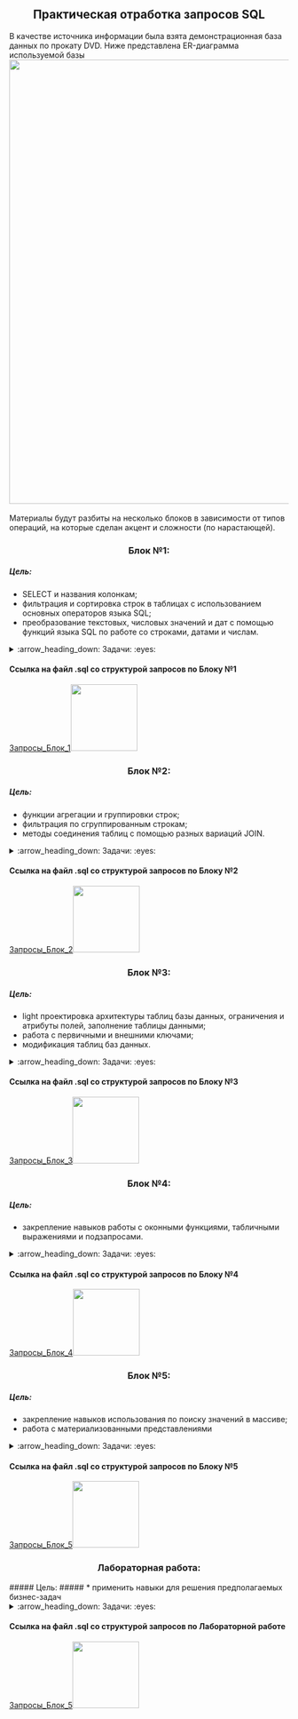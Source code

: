 <h2 align="center">Практическая отработка запросов SQL</a></h2>
В качестве источника информации была взята демонстрационная база данных по прокату DVD.  
Ниже представлена ER-диаграмма используемой базы
<div align="center"><img src="https://user-images.githubusercontent.com/108893866/179391999-2f8c6eaa-7ec0-4143-911e-1f8ba73d4b82.png" width="800" /></div><br>
Материалы будут разбиты на несколько блоков в зависимости от типов операций, на которые сделан акцент и сложности (по нарастающей).

<h3 align="center">Блок №1:</a></h3>

##### Цель: #####
* SELECT и названия колонкам;  
* фильтрация и сортировка строк в таблицах с использованием основных операторов языка SQL;  
* преобразование текстовых, числовых значений и дат с помощью функций языка SQL по работе со строками, датами и числам.
<details>
  <summary>:arrow_heading_down: Задачи: :eyes:</summary>
  
1. Вывести уникальные названия городов из таблицы городов.
2. Доработка из предыдущего задания, чтобы запрос выводил только те города, названия которых начинаются на “L” и заканчиваются на “a”, и названия не содержат пробелов.
3. Получить из таблицы платежей за прокат фильмов информацию по платежам, которые выполнялись в промежуток с 17 июня 2005 года по 19 июня 2005 года включительно и стоимость которых превышает 1.00. Платежи нужно отсортировать по дате платежа.
4. Вывести информацию о 10-ти последних платежах за прокат фильмов.
5. Вывести следующую информацию по покупателям:
  + Фамилия и имя (в одной колонке через пробел)
  + Электронная почта
  + Длину значения поля email
  + Дату последнего обновления записи о покупателе (без времени)
  + Каждой колонке задайте наименование на русском языке.
6. Вывести одним запросом только активных покупателей, имена которых KELLY или WILLIE. Все буквы в фамилии и имени из верхнего регистра должны быть переведены в нижний регистр.  
7. Вывести одним запросом информацию о фильмах, у которых рейтинг “R” и стоимость аренды указана от 0.00 до 3.00 включительно, а также фильмы c рейтингом “PG-13” и стоимостью аренды больше или равной 4.00.  
8. Получить информацию о трёх фильмах с самым длинным описанием фильма.  
9. Вывести Email каждого покупателя, разделив значение Email на 2 отдельных колонки:
  + в первой колонке должно быть значение, указанное до @,
  + во второй колонке должно быть значение, указанное после @.  
10. Доработать запрос из предыдущего задания, скорректировать значения в новых колонках: первая буква должна быть заглавной, остальные строчными.
</details>

#### Cсылка на файл .sql со структурой запросов по Блоку №1
<div align="left"><a href="https://github.com/PetrukhinSergey/SQL_practice_cinema/blob/main/1_Block.sql" target="_blank">Запросы_Блок_1</a><img src="https://user-images.githubusercontent.com/108893866/179385582-25cdd117-2530-42e3-b7dc-1edd323f3e68.png" width="120" />
</div>

<h3 align="center">Блок №2:</a></h3>

##### Цель: #####
* функции агрегации и группировки строк;
* фильтрация по сгруппированным строкам;
* методы соединения таблиц с помощью разных вариаций JOIN.
<details>
  <summary>:arrow_heading_down: Задачи: :eyes:</summary>
  
1. Вывести для каждого покупателя его адрес, город и страну проживания.
2. Посчитать для каждого магазина количество его покупателей.
Доработать запрос и вывести только те магазины, у которых количество покупателей больше 300.  
Доработать запрос, добавив в него информацию о городе магазина, фамилии и имени продавца, который работает в нём. 
3. Вывести топ-5 покупателей, которые взяли в аренду за всё время наибольшее количество фильмов.
4. Посчитать для каждого покупателя 4 аналитических показателя:
 + количество взятых в аренду фильмов;
 + общую стоимость платежей за аренду всех фильмов (значение округлите до целого числа);
 + минимальное значение платежа за аренду фильма;
 + максимальное значение платежа за аренду фильма.
5. Используя данные из таблицы городов, составить одним запросом всевозможные пары городов так, чтобы в результате не было пар с одинаковыми названиями городов. Использовано декартово произведение.
6. Используя данные из таблицы rental о дате выдачи фильма в аренду (поле rental_date) и дате возврата (поле return_date), вычислить для каждого покупателя среднее количество дней, за которые он возвращает фильмы.
7. Посчитать для каждого фильма, сколько раз его брали в аренду, а также общую стоимость аренды фильма за всё время.
8. Доработать запрос из предыдущего задания и вывести с помощью него фильмы, которые ни разу не брали в аренду.
9. Посчитать количество продаж, выполненных каждым продавцом. Добавить вычисляемую колонку «Премия». Если количество продаж превышает 7 300, то значение в колонке будет «Да», иначе должно быть значение «Нет».
</details>

#### Cсылка на файл .sql со структурой запросов по Блоку №2
<div align="left"><a href="https://github.com/PetrukhinSergey/SQL_practice_cinema/blob/main/2_Block.sql" target="_blank">Запросы_Блок_2</a><img src="https://user-images.githubusercontent.com/108893866/179385582-25cdd117-2530-42e3-b7dc-1edd323f3e68.png" width="120" />
</div>

<h3 align="center">Блок №3:</a></h3>

##### Цель: #####
* light проектировка архитектуры таблиц базы данных, ограничения и атрибуты полей, заполнение таблицы данными;
* работа с первичными и внешними ключами;
* модификация таблиц баз данных.
<details>
  <summary>:arrow_heading_down: Задачи: :eyes:</summary>
  
1. Проектировка базы данных, содержащая три справочника:  
· язык (английский, французский и т. п.);  
· народность (славяне, англосаксы и т. п.);  
· страны (Россия, Германия и т. п.).  
Две таблицы со связями: язык-народность и народность-страна, отношения многие ко многим.  
Требования к таблицам-справочникам:  
· наличие ограничений первичных ключей.  
· идентификатору сущности должен присваиваться автоинкрементом;  
· наименования сущностей не должны содержать null-значения, не должны допускаться дубликаты в названиях сущностей.  
Требования к таблицам со связями:  
· наличие ограничений первичных и внешних ключей.

Дополнительная часть
1. Создать новую таблицу film_new со следующими полями:
 + film_name — название фильма — тип данных varchar(255) и ограничение not null;
 + film_year — год выпуска фильма — тип данных integer, условие, что значение должно быть больше 0;
 + film_rental_rate — стоимость аренды фильма — тип данных numeric(4,2), значение по умолчанию 0.99;
 + film_duration — длительность фильма в минутах — тип данных integer, ограничение not null и условие, что значение должно быть больше 0.
2. Заполнить таблицу film_new данными с помощью SQL-запроса, где колонкам соответствуют массивы данных:
 + film_name — array[The Shawshank Redemption, The Green Mile, Back to the Future, Forrest Gump, Schindler’s List];
 + film_year — array[1994, 1999, 1985, 1994, 1993];
 + film_rental_rate — array[2.99, 0.99, 1.99, 2.99, 3.99];
 + film_duration — array[142, 189, 116, 142, 195].
3. Обновить стоимость аренды фильмов в таблице film_new с учётом информации, что стоимость аренды всех фильмов поднялась на 1.41.
4. Фильм с названием Back to the Future был снят с аренды, удалить строку с этим фильмом из таблицы film_new.
5. Добавить в таблицу film_new запись о любом другом новом фильме.
6. SQL-запрос, который выведет все колонки из таблицы film_new, а также новую вычисляемую колонку «длительность фильма в часах», округлённую до десятых.
7. Удалить таблицу film_new.
</details>

#### Cсылка на файл .sql со структурой запросов по Блоку №3
<div align="left"><a href="https://github.com/PetrukhinSergey/SQL_practice_cinema/blob/main/3_Block.sql" target="_blank">Запросы_Блок_3</a><img src="https://user-images.githubusercontent.com/108893866/179385582-25cdd117-2530-42e3-b7dc-1edd323f3e68.png" width="120" />
</div>
  
<h3 align="center">Блок №4:</a></h3>

##### Цель: #####
* закрепление навыков работы с оконными функциями, табличными выражениями и подзапросами.
<details>
  <summary>:arrow_heading_down: Задачи: :eyes:</summary>

1. С помощью оконных функций добавить вычисляемые колонки согласно условиям:
 + Пронумеровать все платежи от 1 до N по дате.  
 + Пронумеровать платежи для каждого покупателя, сортировка платежей должна быть по дате.  
 + Расчет нарастающим итогом суммы всех платежей для каждого покупателя, сортировка должна сперва по дате платежа, а затем по сумме платежа от наименьшей к большей.  
 + Нумерация платежей для каждого покупателя по стоимости платежа от наибольших к меньшим так, чтобы платежи с одинаковым значением имели одинаковое значение номера.  
2. С помощью оконной функции вывести для каждого покупателя стоимость платежа и стоимость платежа из предыдущей строки со значением по умолчанию 0.0 с сортировкой по дате.  
3. С помощью оконной функции определить, на сколько каждый следующий платеж покупателя больше или меньше текущего.  
4. С помощью оконной функции для каждого покупателя вывести данные о его последней оплате аренды.  
5. С помощью оконной функции вывести для каждого сотрудника сумму продаж за август 2005 года:
 + с нарастающим итогом по каждому сотруднику и по каждой дате продажи (без учёта времени) 
 + с сортировкой пcustomer_id, payment_date, amount  
6. 20 августа 2005 года в магазинах проходила акция: покупатель каждого сотого платежа получал дополнительную скидку на следующую аренду.  
С помощью оконной функции вывести всех покупателей, которые в день проведения акции получили скидку.  
7. Для каждой страны определить и вывести одним SQL-запросом покупателей, которые попадают под условия:  
 + покупатель, арендовавший наибольшее количество фильмов  
 + покупатель, арендовавший фильмов на самую большую сумму  
 + покупатель, который последним арендовал фильм  
</details>

#### Cсылка на файл .sql со структурой запросов по Блоку №4
<div align="left"><a href="https://github.com/PetrukhinSergey/SQL_practice_cinema/blob/main/4_Block.sql" target="_blank">Запросы_Блок_4</a><img src="https://user-images.githubusercontent.com/108893866/179385582-25cdd117-2530-42e3-b7dc-1edd323f3e68.png" width="120" />
</div>

<h3 align="center">Блок №5:</a></h3>

##### Цель: #####
* закрепление навыков использования по поиску значений в массиве;
* работа с материализованными представлениями
<details>
  <summary>:arrow_heading_down: Задачи: :eyes:</summary>

1. Вывести всю информацию о фильмах со специальным атрибутом "Behind the Scenes".  
2. Написать еще 2 варианта поиска фильмов с атрибутом "Behind the Scenes", используя другие функции или операторы языка SQL для поиска значения в массиве.  
3. Для каждого покупателя посчитать сколько он брал в аренду фильмов со специальным атрибутом "Behind the Scenes.
· Условие: использовать запрос из задания 1, помещенный в CTE.  
4. Для каждого покупателя посчитать сколько он брал в аренду фильмов со специальным атрибутом "Behind the Scenes".
· Условие: использовать запрос из задания 1, помещенный в подзапрос.  
5. Вывеcти сколько раз встречается специальный атрибут (special_features) у фильма.  
6. Вывеcти сколько элементов содержит атрибут special_features.  
7. Вывести все фильмы содержащие специальные атрибуты: 'Trailers','Commentaries'  
· Условие: Использовать операторы: @> - содержит; <@ - содержится в; *  ARRAY[элементы] - для описания массива  
 -> Примечание: пример плохой, средней и хорошей структуры запросов  
8. Создать материализованное представление с запросом из предыдущего задания и написать запрос для обновления материализованного представления.  
9. Создать материализованное представление без наполнения (with NO DATA) с колонками клиент (ФИО; email) и title фильма, который он брал в прокат последним.  
10. Используя оконную функцию вывести для каждого сотрудника сведения о самой первой продаже этого сотрудника.  
11. Для каждого магазина определить и вывести одним SQL-запросом следующие аналитические показатели:  
· день, в который арендовали больше всего фильмов (день в формате год-месяц-день);  
· количество фильмов взятых в аренду в этот день;  
· день, в который продали фильмов на наименьшую сумму (день в формате год-месяц-день);  
· сумму продажи в этот день.  
</details>

#### Cсылка на файл .sql со структурой запросов по Блоку №5
<div align="left"><a href="https://github.com/PetrukhinSergey/SQL_practice_cinema/blob/main/5_Block.sql" target="_blank">Запросы_Блок_5</a><img src="https://user-images.githubusercontent.com/108893866/179385582-25cdd117-2530-42e3-b7dc-1edd323f3e68.png" width="120" />
</div>

<h3 align="center">Лабораторная работа:</a></h3>
##### Цель: #####
* применить навыки для решения предполагаемых бизнес-задач
<details>
  <summary>:arrow_heading_down: Задачи: :eyes:</summary>

1. Рассчитать совокупный доход всех магазинов на каждую дату.  
2. Вывести наиболее и наименее востребованные жанры.  
3. Рассчитать среднюю арендную ставку для каждого жанра.  
4. Составить список из 5 самых дорогих клиентов.  
5. Статистика своевременности возврата арендованных фильмов.  
</details>

#### Cсылка на файл .sql со структурой запросов по Лабораторной работе
<div align="left"><a href="https://github.com/PetrukhinSergey/SQL_practice_cinema/blob/main/5_Block.sql" target="_blank">Запросы_Блок_5</a><img src="https://user-images.githubusercontent.com/108893866/179385582-25cdd117-2530-42e3-b7dc-1edd323f3e68.png" width="120" />
</div>
